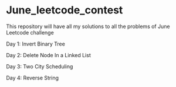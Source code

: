 # June_leetcode_contest
This repository will have all my solutions to all the problems of June Leetcode challenge

Day 1: Invert Binary Tree

Day 2: Delete Node In a Linked List

Day 3: Two City Scheduling

Day 4: Reverse String